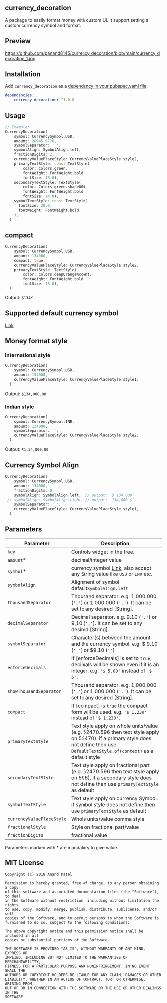 <!-- 
This README describes the package. If you publish this package to pub.dev,
this README's contents appear on the landing page for your package.

For information about how to write a good package README, see the guide for
[writing package pages](https://dart.dev/guides/libraries/writing-package-pages). 

For general information about developing packages, see the Dart guide for
[creating packages](https://dart.dev/guides/libraries/create-library-packages)
and the Flutter guide for
[developing packages and plugins](https://flutter.dev/developing-packages). 
-->

## currency_decoration

A package to easily format money with custom UI. It support setting a custom currency symbol and format.

## Preview
https://github.com/panand8145/currency_decoration/blob/main/currency_decoration_1.jpg

## Installation
Add `currency_decoration` as a [dependency in your pubspec.yaml file](https://docs.flutter.dev/development/packages-and-plugins/using-packages).

```yaml  
dependencies:
    currency_decoration: ^1.0.0
```  

## Usage

```dart
// Example:
CurrencyDecoration(
    symbol: CurrencySymbol.USD,
    amount: 28945.6778,
    symbolSeparator: ' ',
    symbolAlign: SymbolAlign.left,
    fractionDigits: 2,
    currencyValuePlaceStyle: CurrencyValuePlaceStyle.style2,
    primaryTextStyle: const TextStyle(
        color: Colors.green,
        fontWeight: FontWeight.bold,
        fontSize: 18.0),
    secondaryTextStyle: TextStyle(
        color: Colors.green.shade800,
        fontWeight: FontWeight.bold,
        fontSize: 14.0),
    symbolTextStyle: const TextStyle(
      fontSize: 20.0,
      fontWeight: FontWeight.bold,
    ),
  )
```

## compact
```dart
CurrencyDecoration(
    symbol: CurrencySymbol.USD,
    amount: 134000,
    compact: true,
    currencyValuePlaceStyle: CurrencyValuePlaceStyle.style2,
    primaryTextStyle: TextStyle(
        color: Colors.deepOrangeAccent,
        fontWeight: FontWeight.bold,
        fontSize: 18.0),
  )
```
Output: `$134K`

## Supported default currency symbol

[Link](https://github.com/panand8145/currency_decoration/blob/main/lib/currency_symbol.dart)

## Money format style
### International style
```dart
CurrencyDecoration(
    symbol: CurrencySymbol.USD,
    amount: 134000,
    currencyValuePlaceStyle: CurrencyValuePlaceStyle.style1,
  )
```
Output: `$134,000.00`

### Indian style
```dart
CurrencyDecoration(
    symbol: CurrencySymbol.INR,
    amount: 134000,
    symbolSeparator: '',
    currencyValuePlaceStyle: CurrencyValuePlaceStyle.style2,
  )
```
Output: `₹1,34,000.00`

## Currency Symbol Align

```dart
CurrencyDecoration(
    symbol: CurrencySymbol.USD,
    amount: 134000,
    fractionDigits: 0,
    symbolAlign: SymbolAlign.left,  // output: `$ 134,000`
 // symbolAlign: SymbolAlign.right, // output: `134,000 $`
    symbolSeparator: ' ',
    currencyValuePlaceStyle: CurrencyValuePlaceStyle.style1,
  )
```


## Parameters
| Parameter | Description |
|---|---|
| `key` | Controls widget in the tree. |
| `amount`* | decimal/integer value |
| `symbol`* | currency symbol [Link](https://github.com/panand8145/currency_decoration/blob/main/lib/currency_symbol.dart), also accept any String value like `USD` or `INR` etc. |
| `symbolAlign` | Alignment of symbol default`SymbolAlign.left` |
| `thousandSeparator` | Thousand separator. e.g. 1,000,000 (`','`) or 1.000.000 (`'.'`). It can be set to any desired [String]. |
| `decimalSeparator` | Decimal separator. e.g. 9.10 (`'.'`) or 9,10 (`','`). It can be set to any desired [String]. |
| `symbolSeparator` | Character(s) between the amount and the currency symbol. e.g. $ 9.10 (`' '`) or $9.10 (`''`) |
| `enforceDecimals` | If [enforceDecimals] is set to `true`, decimals will be shown even if it is an integer. e.g. `'$ 5.00'` instead of `'$ 5'`. |
| `showThousandSeparator` | Thousand separator. e.g. 1,000,000 (`','`) or 1.000.000 (`'.'`). It can be set to any desired [String]. |
| `compact` | If [compact] is `true` the compact form will be used. e.g. `'$ 1.23K'` instead of `'$ 1,230'`. |
| `primaryTextStyle` | Text style apply on whole units/value (e.g. 52470.596 then text style apply on 52470). if a primary style does not define then use  `DefaultTextStyle.of(context)` as a default style |
| `secondaryTextStyle` | Text style apply on fractional part (e.g. 52470.596 then text style apply on 596). if a secondary style does not define then use `primaryTextStyle` as default |
| `symbolTextStyle` | Text style apply on currency Symbol. if symbol style does not define then use `primaryTextStyle` as default |
| `currencyValuePlaceStyle` | Whole units/value comma style |
| `fractionalStyle` | Style on fractional part/value |
| `fractionDigits` | fractional value |

Parameters marked with * are mandatory to give value.

## MIT License

```
Copyright (c) 2018 Anand Patel

Permission is hereby granted, free of charge, to any person obtaining a copy
of this software and associated documentation files (the "Software"), to deal
in the Software without restriction, including without limitation the rights
to use, copy, modify, merge, publish, distribute, sublicense, and/or sell
copies of the Software, and to permit persons to whom the Software is
furnished to do so, subject to the following conditions:

The above copyright notice and this permission notice shall be included in all
copies or substantial portions of the Software.

THE SOFTWARE IS PROVIDED "AS IS", WITHOUT WARRANTY OF ANY KIND, EXPRESS OR
IMPLIED, INCLUDING BUT NOT LIMITED TO THE WARRANTIES OF MERCHANTABILITY,
FITNESS FOR A PARTICULAR PURPOSE AND NONINFRINGEMENT. IN NO EVENT SHALL THE
AUTHORS OR COPYRIGHT HOLDERS BE LIABLE FOR ANY CLAIM, DAMAGES OR OTHER
LIABILITY, WHETHER IN AN ACTION OF CONTRACT, TORT OR OTHERWISE, ARISING FROM,
OUT OF OR IN CONNECTION WITH THE SOFTWARE OR THE USE OR OTHER DEALINGS IN THE
SOFTWARE.
```
